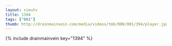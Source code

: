 ```yaml
--- 
layout: sieutv
title: 1394
tags: ["001"]
thumb: http://drainmainvein.com/media/videos/tmb/000/001/394/player.jpg
---
```

{% include drainmainvein key="1394" %} 
